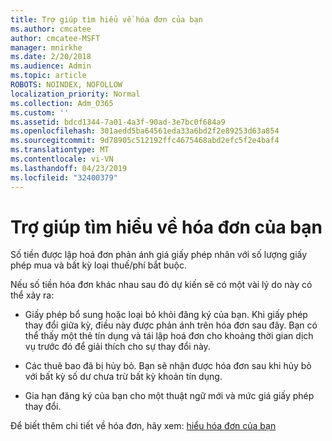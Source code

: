 ```yaml
---
title: Trợ giúp tìm hiểu về hóa đơn của bạn
ms.author: cmcatee
author: cmcatee-MSFT
manager: mnirkhe
ms.date: 2/20/2018
ms.audience: Admin
ms.topic: article
ROBOTS: NOINDEX, NOFOLLOW
localization_priority: Normal
ms.collection: Adm_O365
ms.custom: ''
ms.assetid: bdcd1344-7a01-4a3f-90ad-3e7bc0f684a9
ms.openlocfilehash: 301aedd5ba64561eda33a6bd2f2e89253d63a854
ms.sourcegitcommit: 9d78905c512192ffc4675468abd2efc5f2e4baf4
ms.translationtype: MT
ms.contentlocale: vi-VN
ms.lasthandoff: 04/23/2019
ms.locfileid: "32400379"
---
```

# <a name="help-understanding-your-bill"></a>Trợ giúp tìm hiểu về hóa đơn của bạn

Số tiền được lập hoá đơn phản ánh giá giấy phép nhân với số lượng giấy phép mua và bất kỳ loại thuế/phí bắt buộc.
  
Nếu số tiền hóa đơn khác nhau sau đó dự kiến sẽ có một vài lý do này có thể xảy ra:
  
- Giấy phép bổ sung hoặc loại bỏ khỏi đăng ký của bạn. Khi giấy phép thay đổi giữa kỳ, điều này được phản ánh trên hóa đơn sau đây. Bạn có thể thấy một thẻ tín dụng và tái lập hoá đơn cho khoảng thời gian dịch vụ trước đó để giải thích cho sự thay đổi này.
    
- Các thuê bao đã bị hủy bỏ. Bạn sẽ nhận được hóa đơn sau khi hủy bỏ với bất kỳ số dư chưa trừ bất kỳ khoản tín dụng.
    
- Gia hạn đăng ký của bạn cho một thuật ngữ mới và mức giá giấy phép thay đổi.
    
Để biết thêm chi tiết về hóa đơn, hãy xem: [hiểu hóa đơn của bạn](https://support.office.com/article/0724b428-fb59-4962-8c37-6674166d7507)
  

